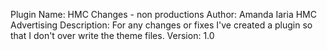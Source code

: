 Plugin Name: HMC Changes - non productions
Author: Amanda Iaria HMC Advertising 
Description: For any changes or fixes I've created a plugin so that I don't over write the theme files.
Version: 1.0